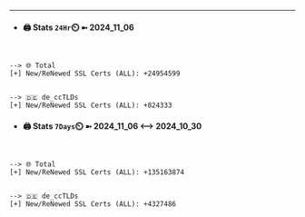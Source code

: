 

---
- #### 🖨️ **Stats** `24Hr`⏲️ ➼ 2024_11_06
```console


--> 🌐 Total
[+] New/ReNewed SSL Certs (ALL): +24954599


--> 🇩🇪 de_ccTLDs
[+] New/ReNewed SSL Certs (ALL): +824333

```

- #### 🖨️ **Stats** `7Days`⏲️ ➼ 2024_11_06 <--> 2024_10_30
```console


--> 🌐 Total
[+] New/ReNewed SSL Certs (ALL): +135163874


--> 🇩🇪 de_ccTLDs
[+] New/ReNewed SSL Certs (ALL): +4327486

```

